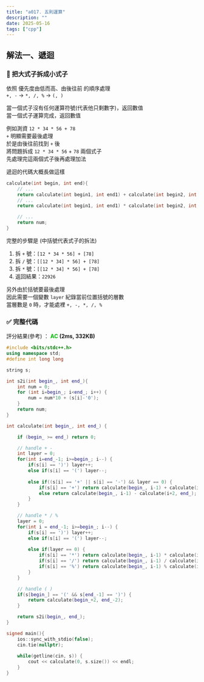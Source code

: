 ```yaml
---
title: "a017. 五則運算"
description: ""
date: 2025-05-16
tags: ["cpp"]
---
```


## 解法一、遞迴

### 🔹 把大式子拆成小式子

依照 優先度由低而高、由後往前 的順序處理<br>
`+, -` → `*, /, %` → `(, )`

當一個式子沒有任何運算符號(代表他只剩數字)，返回數值<br>
當一個式子運算完成，返回數值

例如測資 `12 * 34 * 56 + 78`<br>
`+` 明顯需要最後處理<br>
於是由後往前找到 `+` 後<br>
將問題拆成 `12 * 34 * 56` + `78` 兩個式子<br>
先處理完這兩個式子後再處理加法

遞迴的代碼大概長做這樣

```cpp
calculate(int begin, int end){
    // ...
    return calculate(int begin1, int end1) + calculate(int begin2, int end2);
    // ...
    return calculate(int begin1, int end1) * calculate(int begin2, int end2);

    // ...
    return num;
}
```

完整的步驟是 (中括號代表式子的拆法)

1. 拆 `+` 號：`[12 * 34 * 56] + [78]`
2. 拆 `/` 號：`[[12 * 34] * 56] + [78]`
3. 拆 `*` 號：`[[12 * 34] * 56] + [78]`
4. 返回結果：`22926`

另外由於括號要最後處理<br>
因此需要一個變數 `layer` 紀錄當前位置括號的層數<br>
當層數是 `0` 時，才能處裡 `+, -, *, /, %`

### ✅ 完整代碼

評分結果(參考) ： **<font color="#00bb00">AC</font> (2ms, 332KB)**

```cpp
#include <bits/stdc++.h>
using namespace std;
#define int long long

string s;

int s2i(int begin_, int end_){
    int num = 0;
    for (int i=begin_; i<end_; i++) {
        num = num*10 + (s[i]-'0');
    }
    return num;
}

int calculate(int begin_, int end_) {

    if (begin_ >= end_) return 0;

    // handle + -
    int layer = 0;
    for(int i=end_-1; i>=begin_; i--) {
        if(s[i] == ')') layer++;
        else if(s[i] == '(') layer--;
        
        else if((s[i] == '+' || s[i] == '-') && layer == 0) {
            if(s[i] == '+') return calculate(begin_, i-1) + calculate(i+2, end_);
            else return calculate(begin_, i-1) - calculate(i+2, end_);
        }
    }

    // handle * / %
    layer = 0;
    for(int i = end_-1; i>=begin_; i--) {
        if(s[i] == ')') layer++;
        else if(s[i] == '(') layer--;
        
        else if(layer == 0) {
            if(s[i] == '*') return calculate(begin_, i-1) * calculate(i+2, end_);
            if(s[i] == '/') return calculate(begin_, i-1) / calculate(i+2, end_);
            if(s[i] == '%') return calculate(begin_, i-1) % calculate(i+2, end_);
        }
    }

    // handle ( )
    if(s[begin_] == '(' && s[end_-1] == ')') {
        return calculate(begin_+2, end_-2);
    }

    return s2i(begin_, end_);
}

signed main(){
    ios::sync_with_stdio(false);
    cin.tie(nullptr);
    
    while(getline(cin, s)) {
        cout << calculate(0, s.size()) << endl;
    }
}
```
